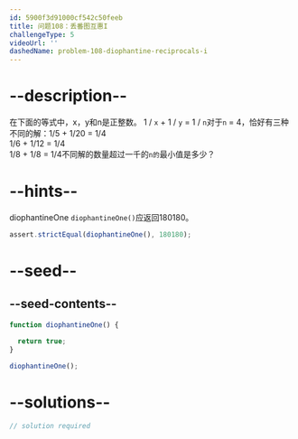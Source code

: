 ```yaml
---
id: 5900f3d91000cf542c50feeb
title: 问题108：丢番图互惠I
challengeType: 5
videoUrl: ''
dashedName: problem-108-diophantine-reciprocals-i
---
```


# --description--

在下面的等式中，x，y和n是正整数。 1 / `x` + 1 / `y` = 1 / `n`对于`n` = 4，恰好有三种不同的解：1/5 + 1/20 = 1/4  
1/6 + 1/12 = 1/4  
1/8 + 1/8 = 1/4不同解的数量超过一千的`n的`最小值是多少？

# --hints--

diophantineOne `diophantineOne()`应返回180180。

```js
assert.strictEqual(diophantineOne(), 180180);
```

# --seed--

## --seed-contents--

```js
function diophantineOne() {

  return true;
}

diophantineOne();
```

# --solutions--

```js
// solution required
```
